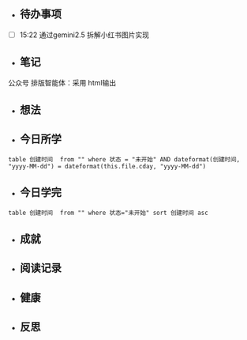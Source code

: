 

- ## 待办事项
- [ ] 15:22   通过gemini2.5 拆解小红书图片实现
    
- ## 笔记
公众号 排版智能体：采用 html输出
    
- ## 想法
    
- ## 今日所学
```dataview
table 创建时间  from "" where 状态 = "未开始" AND dateformat(创建时间, "yyyy-MM-dd") = dateformat(this.file.cday, "yyyy-MM-dd")
```

- ## 今日学完
```dataview
table 创建时间  from "" where 状态="未开始" sort 创建时间 asc
```
    
- ## 成就
    
- ## 阅读记录
    
- ## 健康
	
- ## 反思
